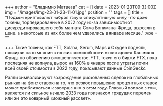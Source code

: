 +++
author = "Владимир Матвеев"
cat = []
date = 2023-01-23T09:32:00Z
img = "/images/img-23-01-23-11-01.jpg"
position = ""
tags = []
title = "Подъем криптовалют набрал такую спекулятивную силу, что даже токены, торпедированные в 2022 году из-за зависимости от дискредитировавшего себя магната Сэма Бэнкмана-Фрида, выросли в цене, а некоторые из них более чем удвоились в январе месяце."
type = ""

+++
Такие токены, как FTT, Solana, Serum, Maps и Oxygen подняли, невзирая на сомнения в их жизнеспособности после ареста Банкмана-Фрида по обвинению в мошенничестве. FTT, токен его биржи FTX, пока последняя не лопнула, вырос на 160% в январе после утраты почти всей своей стоимости в 2022 году, показывают данные CoinGecko.

Ралли символизируют возрождение рискованных сделок на глобальных рынках на фоне ставок на то, что резкое повышение процентных ставок может приближаться к завершению в этом году. Главный вопрос в том, является ли сильное начало 2023 года признаком грядущих перемен или же это коварный «ложный рассвет».
